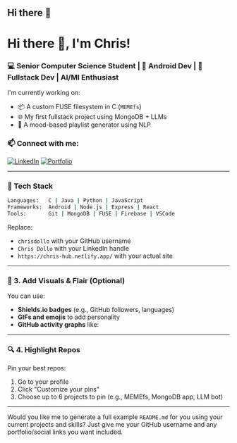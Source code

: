 ## Hi there 👋

<!--
**chrisdollo/chrisdollo** is a ✨ _special_ ✨ repository because its `README.md` (this file) appears on your GitHub profile.

Here are some ideas to get you started:

- 🔭 I’m currently working on ...
- 🌱 I’m currently learning ...
- 👯 I’m looking to collaborate on ...
- 🤔 I’m looking for help with ...
- 💬 Ask me about ...
- 📫 How to reach me: ...
- 😄 Pronouns: ...
- ⚡ Fun fact: ...
-->

# Hi there 👋, I'm Chris!
### 💻 Senior Computer Science Student | 📱 Android Dev | 🔧 Fullstack Dev | AI/Ml Enthusiast

I'm currently working on:
- 📦 A custom FUSE filesystem in C (`MEMEfs`)
- 🌐 My first fullstack project using MongoDB + LLMs
- 🤖 A mood-based playlist generator using NLP

### 📫 Connect with me:
[![LinkedIn](https://img.shields.io/badge/LinkedIn-blue?style=flat&logo=linkedin)]([https://www.linkedin.com/in/chris-d-951953234/])
[![Portfolio](https://img.shields.io/badge/Portfolio-visit-informational)](https://chris-hub.netlify.app/)

---

### 🚀 Tech Stack

```bash
Languages:   C | Java | Python | JavaScript
Frameworks:  Android | Node.js | Express | React
Tools:       Git | MongoDB | FUSE | Firebase | VSCode
```




Replace:
- `chrisdollo` with your GitHub username
- `Chris Dollo` with your LinkedIn handle
- `https://chris-hub.netlify.app/` with your actual site

---

### 🎨 3. Add Visuals & Flair (Optional)

You can use:
- **Shields.io badges** (e.g., GitHub followers, languages)
- **GIFs and emojis** to add personality
- **GitHub activity graphs** like:



---

### 🔍 4. Highlight Repos

Pin your best repos:
1. Go to your profile
2. Click "Customize your pins"
3. Choose up to 6 projects to pin (e.g., MEMEfs, MongoDB app, LLM bot)

---

Would you like me to generate a full example `README.md` for you using your current projects and skills? Just give me your GitHub username and any portfolio/social links you want included.




